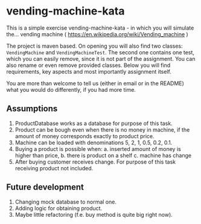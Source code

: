 vending-machine-kata
====================

This is a simple exercise vending-machine-kata - in which you will simulate the...
vending machine ( https://en.wikipedia.org/wiki/Vending_machine )

The project is maven based. On opening you will also find two classes: `VendingMachine` and `VendingMachineTest`.
The second one contains one test, which you can easily remove, since it is not part of the assignment.
You can also rename or even remove provided classes.
Below you will find requirements, key aspects and most importantly assignment itself.

You are more than welcome to tell us (either in email or in the README) what you would do differently, if you had more time.


Assumptions
---------
1. ProductDatabase works as a database for purpose of this task.
2. Product can be bough even when there is no money in machine, if the amount of money corresponds exactly to product price.
3. Machine can be loaded with denominations 5, 2, 1, 0.5, 0.2, 0.1.
4. Buying a product is possible when:
a. inserted amount of money is higher than price,
b. there is product on a shelf
c. machine has change
5. After buying customer receives change. For purpose of this task receiving product not included.

Future development
--------
1. Changing mock database to normal one.
2. Adding logic for obtaining product.
3. Maybe little refactoring (f.e. buy method is quite big right now).
